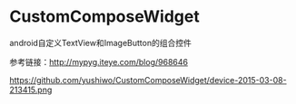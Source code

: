 # CustomComposeWidget
android自定义TextView和ImageButton的组合控件

参考链接：http://mypyg.iteye.com/blog/968646

https://github.com/yushiwo/CustomComposeWidget/device-2015-03-08-213415.png